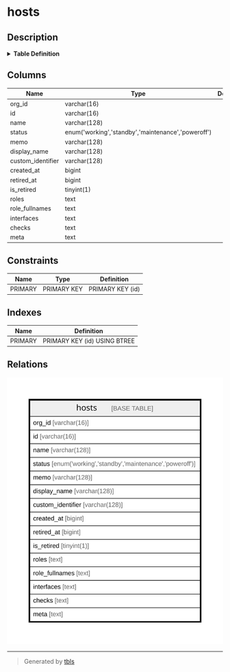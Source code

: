 # hosts

## Description

<details>
<summary><strong>Table Definition</strong></summary>

```sql
CREATE TABLE `hosts` (
  `org_id` varchar(16) NOT NULL,
  `id` varchar(16) NOT NULL,
  `name` varchar(128) NOT NULL,
  `status` enum('working','standby','maintenance','poweroff') NOT NULL,
  `memo` varchar(128) NOT NULL DEFAULT '',
  `display_name` varchar(128) DEFAULT NULL,
  `custom_identifier` varchar(128) DEFAULT NULL,
  `created_at` bigint DEFAULT NULL,
  `retired_at` bigint DEFAULT NULL,
  `is_retired` tinyint(1) DEFAULT NULL,
  `roles` text,
  `role_fullnames` text,
  `interfaces` text,
  `checks` text,
  `meta` text,
  PRIMARY KEY (`id`)
) ENGINE=InnoDB DEFAULT CHARSET=utf8mb4 COLLATE=utf8mb4_0900_ai_ci
```

</details>

## Columns

| Name | Type | Default | Nullable | Children | Parents | Comment |
| ---- | ---- | ------- | -------- | -------- | ------- | ------- |
| org_id | varchar(16) |  | false |  |  |  |
| id | varchar(16) |  | false |  |  |  |
| name | varchar(128) |  | false |  |  |  |
| status | enum('working','standby','maintenance','poweroff') |  | false |  |  |  |
| memo | varchar(128) |  | false |  |  |  |
| display_name | varchar(128) |  | true |  |  |  |
| custom_identifier | varchar(128) |  | true |  |  |  |
| created_at | bigint |  | true |  |  |  |
| retired_at | bigint |  | true |  |  |  |
| is_retired | tinyint(1) |  | true |  |  |  |
| roles | text |  | true |  |  |  |
| role_fullnames | text |  | true |  |  |  |
| interfaces | text |  | true |  |  |  |
| checks | text |  | true |  |  |  |
| meta | text |  | true |  |  |  |

## Constraints

| Name | Type | Definition |
| ---- | ---- | ---------- |
| PRIMARY | PRIMARY KEY | PRIMARY KEY (id) |

## Indexes

| Name | Definition |
| ---- | ---------- |
| PRIMARY | PRIMARY KEY (id) USING BTREE |

## Relations

![er](hosts.svg)

---

> Generated by [tbls](https://github.com/k1LoW/tbls)
